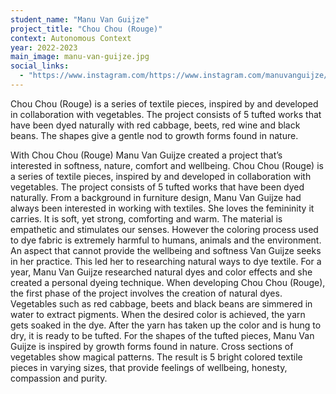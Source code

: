 ```yaml
---
student_name: "Manu Van Guijze"
project_title: "Chou Chou (Rouge)"
context: Autonomous Context
year: 2022-2023
main_image: manu-van-guijze.jpg
social_links:
  - "https://www.instagram.com/https://www.instagram.com/manuvanguijze/"
---
```

Chou Chou (Rouge) is a series of textile pieces, inspired by and developed in collaboration with vegetables. The project consists of 5 tufted works that have been dyed naturally with red cabbage, beets, red wine and black beans. The shapes give a gentle nod to growth forms found in nature. 

With Chou Chou (Rouge) Manu Van Guijze created a project that’s interested in softness, nature, comfort and wellbeing. Chou Chou (Rouge) is a series of textile pieces, inspired by and developed in collaboration with vegetables. The project consists of 5 tufted works that have been dyed naturally. From a background in furniture design, Manu Van Guijze had always been interested in working with textiles. She loves the femininity it carries. It is soft, yet strong, comforting and warm. The material is empathetic and stimulates our senses. However the coloring process used to dye fabric is extremely harmful to humans, animals and the environment. An aspect that cannot provide the wellbeing and softness Van Guijze seeks in her practice. This led her to researching natural ways to dye textile. For a year, Manu Van Guijze researched natural dyes and color effects and she created a personal dyeing technique. When developing Chou Chou (Rouge), the first phase of the project involves the creation of natural dyes. Vegetables such as red cabbage, beets and black beans are simmered in water to extract pigments. When the desired color is achieved, the yarn gets soaked in the dye. After the yarn has taken up the color and is hung to dry, it is ready to be tufted. For the shapes of the tufted pieces, Manu Van Guijze is inspired by growth forms found in nature. Cross sections of vegetables show magical patterns. The result is 5 bright colored textile pieces in varying sizes, that provide feelings of wellbeing, honesty, compassion and purity. 